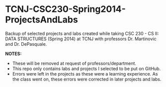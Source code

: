 TCNJ-CSC230-Spring2014-ProjectsAndLabs
======================================

Backup of selected projects and labs created while taking CSC 230 - CS II: DATA STRUCTURES (Spring 2014) at TCNJ with professors Dr. Martinovic and Dr. DePasquale.

**NOTES:**
* These will be removed at request of professors/department.
* This repo only contains labs and projects I selected to be put on GitHub.
* Errors were left in the projects as these were a learning experience. As the class went on, these errors were corrected in later projects and labs.
